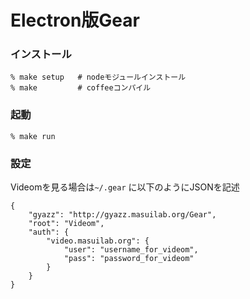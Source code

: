 # Electron版Gear

### インストール

    % make setup   # nodeモジュールインストール
    % make         # coffeeコンパイル
    
### 起動

    % make run
    
### 設定

Videomを見る場合は```~/.gear``` に以下のようにJSONを記述

    {
        "gyazz": "http://gyazz.masuilab.org/Gear",
        "root": "Videom",
        "auth": {
            "video.masuilab.org": {
                "user": "username_for_videom",
                "pass": "password_for_videom"
            }
        }
    }


